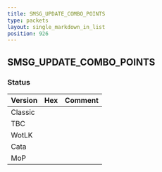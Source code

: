 ```yaml
---
title: SMSG_UPDATE_COMBO_POINTS
type: packets
layout: single_markdown_in_list
position: 926
---
```


## SMSG_UPDATE_COMBO_POINTS

### Status

Version    | Hex        | Comment
---------- | ---------- | ---------- 
Classic    |            |
TBC        |            |
WotLK      |            |
Cata       |            |
MoP        |            |